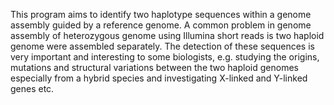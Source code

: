 
This program aims to identify two haplotype sequences within a genome assembly guided by a reference genome. A common problem in genome assembly of heterozygous genome using Illumina short reads is two haploid genome were assembled separately. The detection of these sequences is very important and interesting to some biologists, e.g. studying the origins, mutations and structural variations between the two haploid genomes especially from a hybrid species and investigating X-linked and Y-linked genes etc. 
